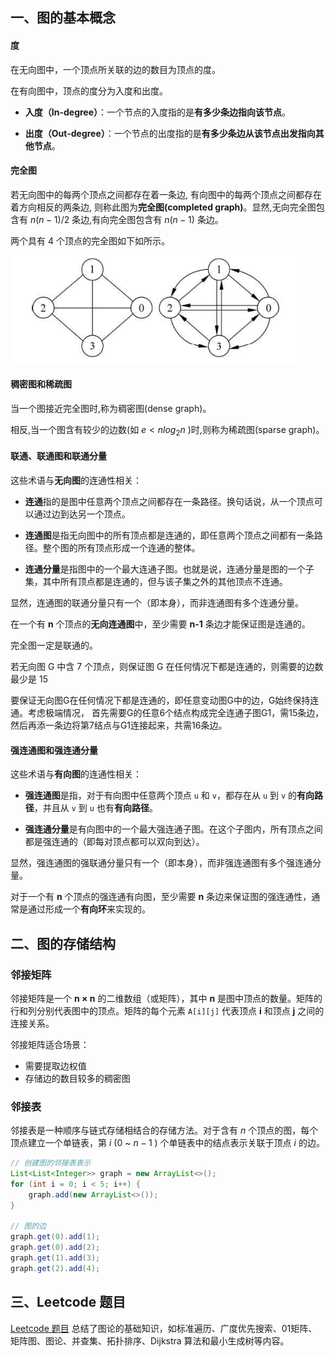 ## 一、图的基本概念

#### 度

在无向图中，一个顶点所关联的边的数目为顶点的度。

在有向图中，顶点的度分为入度和出度。

- **入度（In-degree）**：一个节点的入度指的是**有多少条边指向该节点**。

- **出度（Out-degree）**：一个节点的出度指的是**有多少条边从该节点出发指向其他节点**。



#### 完全图

若无向图中的每两个顶点之间都存在着一条边, 有向图中的每两个顶点之间都存在着方向相反的两条边, 则称此图为**完全图(completed graph)**。显然,无向完全图包含有 $n(n-1)/2$ 条边,有向完全图包含有 $n(n-1)$ 条边。



两个具有 4 个顶点的完全图如下如所示。

![image-20241017183023801](images/image-20241017183023801.png)



#### 稠密图和稀疏图

当一个图接近完全图时,称为稠密图(dense graph)。

相反,当一个图含有较少的边数(如 $e<nlog_{2}n$ )时,则称为稀疏图(sparse graph)。







#### 联通、联通图和联通分量

这些术语与**无向图**的连通性相关：

- **连通**指的是图中任意两个顶点之间都存在一条路径。换句话说，从一个顶点可以通过边到达另一个顶点。

- **连通图**是指无向图中的所有顶点都是连通的，即任意两个顶点之间都有一条路径。整个图的所有顶点形成一个连通的整体。

- **连通分量**是指图中的一个最大连通子图。也就是说，连通分量是图的一个子集，其中所有顶点都是连通的，但与该子集之外的其他顶点不连通。

显然，连通图的联通分量只有一个（即本身），而非连通图有多个连通分量。



在一个有 **n** 个顶点的**无向连通图**中，至少需要 **n-1** 条边才能保证图是连通的。

完全图一定是联通的。





若无向图 G 中含 7 个顶点，则保证图 G 在任何情况下都是连通的，则需要的边数最少是 15

要保证无向图G在任何情况下都是连通的，即任意变动图G中的边，G始终保持连通。考虑极端情况， 首先需要G的任意6个结点构成完全连通子图G1，需15条边，然后再添一条边将第7结点与G1连接起来，共需16条边。





#### 强连通图和强连通分量

这些术语与**有向图**的连通性相关：

- **强连通图**是指，对于有向图中任意两个顶点 `u` 和 `v`，都存在从 `u` 到 `v` 的**有向路径**，并且从 `v` 到 `u` 也有**有向路径**。

- **强连通分量**是有向图中的一个最大强连通子图。在这个子图内，所有顶点之间都是强连通的（即每对顶点都可以双向到达）。

显然，强连通图的强联通分量只有一个（即本身），而非强连通图有多个强连通分量。



对于一个有 **n** 个顶点的强连通有向图，至少需要 **n** 条边来保证图的强连通性，通常是通过形成一个**有向环**来实现的。





## 二、图的存储结构

### 邻接矩阵

邻接矩阵是一个 **n × n** 的二维数组（或矩阵），其中 **n** 是图中顶点的数量。矩阵的行和列分别代表图中的顶点。矩阵的每个元素 `A[i][j]` 代表顶点 **i** 和顶点 **j** 之间的连接关系。

邻接矩阵适合场景：

- 需要提取边权值
- 存储边的数目较多的稠密图



### 邻接表

邻接表是一种顺序与链式存储相结合的存储方法。对于含有 $n$ 个顶点的图，每个顶点建立一个单链表，第 $i$ ($0$ ~ $n - 1$ )  个单链表中的结点表示关联于顶点 $i$ 的边。

```java
// 创建图的邻接表表示
List<List<Integer>> graph = new ArrayList<>();
for (int i = 0; i < 5; i++) {
	graph.add(new ArrayList<>());
}

// 图的边
graph.get(0).add(1);
graph.get(0).add(2);
graph.get(1).add(3);
graph.get(2).add(4);
```





## 三、Leetcode 题目

[Leetcode 题目](https://leetcode.cn/studyplan/graph-theory/) 总结了图论的基础知识，如标准遍历、广度优先搜索、01矩阵、矩阵图、图论、并查集、拓扑排序、Dijkstra 算法和最小生成树等内容。





